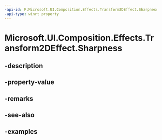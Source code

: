 ```yaml
---
-api-id: P:Microsoft.UI.Composition.Effects.Transform2DEffect.Sharpness
-api-type: winrt property
---
```


<!-- Property syntax.
public float Sharpness { get;  set; }
-->

# Microsoft.UI.Composition.Effects.Transform2DEffect.Sharpness

## -description

## -property-value

## -remarks

## -see-also

## -examples

